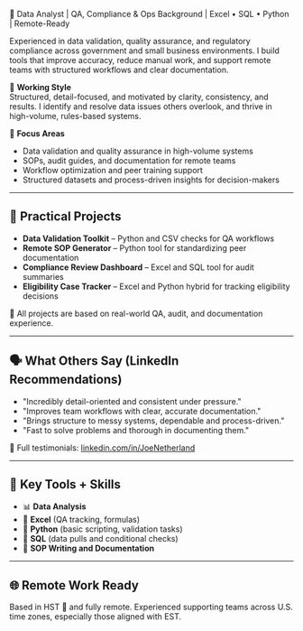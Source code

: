 🧠 Data Analyst | QA, Compliance & Ops Background | Excel • SQL • Python | Remote-Ready

Experienced in data validation, quality assurance, and regulatory compliance across government and small business environments. I build tools that improve accuracy, reduce manual work, and support remote teams with structured workflows and clear documentation.

🧩 **Working Style**  
Structured, detail-focused, and motivated by clarity, consistency, and results. I identify and resolve data issues others overlook, and thrive in high-volume, rules-based systems.

🎯 **Focus Areas**  
- Data validation and quality assurance in high-volume systems
- SOPs, audit guides, and documentation for remote teams
- Workflow optimization and peer training support
- Structured datasets and process-driven insights for decision-makers

---

## 🔨 Practical Projects

- **Data Validation Toolkit** – Python and CSV checks for QA workflows  
- **Remote SOP Generator** – Python tool for standardizing peer documentation  
- **Compliance Review Dashboard** – Excel and SQL tool for audit summaries  
- **Eligibility Case Tracker** – Excel and Python hybrid for tracking eligibility decisions  

🔧 All projects are based on real-world QA, audit, and documentation experience.

---

## 🗣️ What Others Say (LinkedIn Recommendations)

- "Incredibly detail-oriented and consistent under pressure."  
- "Improves team workflows with clear, accurate documentation."  
- "Brings structure to messy systems, dependable and process-driven."  
- "Fast to solve problems and thorough in documenting them."

🔗 Full testimonials: [linkedin.com/in/JoeNetherland](https://linkedin.com/in/JoeNetherland)

---

## 🧰 Key Tools + Skills

- 📊 **Data Analysis**  
- 📗 **Excel** (QA tracking, formulas)  
- 🐍 **Python** (basic scripting, validation tasks)  
- 🧮 **SQL** (data pulls and conditional checks)  
- 📝 **SOP Writing and Documentation**

---

## 🌐 Remote Work Ready

Based in HST 🤙 and fully remote. Experienced supporting teams across U.S. time zones, especially those aligned with EST.
